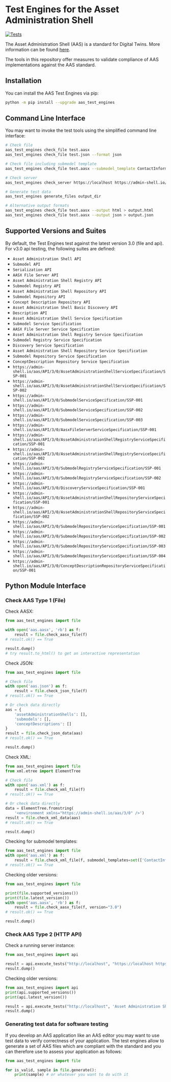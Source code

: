 # Test Engines for the Asset Administration Shell

[![Tests](https://github.com/admin-shell-io/aas-test-engines/actions/workflows/check.yml/badge.svg)](https://github.com/admin-shell-io/aas-test-engines/actions/workflows/check.yml)

The Asset Administration Shell (AAS) is a standard for Digital Twins.
More information can be found [here](https://industrialdigitaltwin.org/content-hub/downloads).

The tools in this repository offer measures to validate compliance of AAS implementations against the AAS standard.

## Installation

You can install the AAS Test Engines via pip:

```sh
python -m pip install --upgrade aas_test_engines
```

## Command Line Interface

You may want to invoke the test tools using the simplified command line interface:

```sh
# Check file
aas_test_engines check_file test.aasx
aas_test_engines check_file test.json --format json

# Check file including submodel template
aas_test_engines check_file test.aasx --submodel_template ContactInformation

# Check server
aas_test_engines check_server https://localhost https://admin-shell.io/aas/API/3/0/AssetAdministrationShellRepositoryServiceSpecification/SSP-002

# Generate test data
aas_test_engines generate_files output_dir

# Alternative output formats
aas_test_engines check_file test.aasx --output html > output.html
aas_test_engines check_file test.aasx --output json > output.json
```

## Supported Versions and Suites

By default, the Test Engines test against the latest version 3.0 (file and api).
For v3.0 api testing, the following suites are defined:

 - `Asset Administration Shell API`
 - `Submodel API`
 - `Serialization API`
 - `AASX File Server API`
 - `Asset Administration Shell Registry API`
 - `Submodel Registry API`
 - `Asset Administration Shell Repository API`
 - `Submodel Repository API`
 - `Concept Description Repository API`
 - `Asset Administration Shell Basic Discovery API`
 - `Description API`
 - `Asset Administration Shell Service Specification`
 - `Submodel Service Specification`
 - `AASX File Server Service Specification`
 - `Asset Administration Shell Registry Service Specification`
 - `Submodel Registry Service Specification`
 - `Discovery Service Specification`
 - `Asset Administration Shell Repository Service Specification`
 - `Submodel Repository Service Specification`
 - `ConceptDescription Repository Service Specification`
 - `https://admin-shell.io/aas/API/3/0/AssetAdministrationShellServiceSpecification/SSP-001`
 - `https://admin-shell.io/aas/API/3/0/AssetAdministrationShellServiceSpecification/SSP-002`
 - `https://admin-shell.io/aas/API/3/0/SubmodelServiceSpecification/SSP-001`
 - `https://admin-shell.io/aas/API/3/0/SubmodelServiceSpecification/SSP-002`
 - `https://admin-shell.io/aas/API/3/0/SubmodelServiceSpecification/SSP-003`
 - `https://admin-shell.io/aas/API/3/0/AasxFileServerServiceSpecification/SSP-001`
 - `https://admin-shell.io/aas/API/3/0/AssetAdministrationShellRegistryServiceSpecification/SSP-001`
 - `https://admin-shell.io/aas/API/3/0/AssetAdministrationShellRegistryServiceSpecification/SSP-002`
 - `https://admin-shell.io/aas/API/3/0/SubmodelRegistryServiceSpecification/SSP-001`
 - `https://admin-shell.io/aas/API/3/0/SubmodelRegistryServiceSpecification/SSP-002`
 - `https://admin-shell.io/aas/API/3/0/DiscoveryServiceSpecification/SSP-001`
 - `https://admin-shell.io/aas/API/3/0/AssetAdministrationShellRepositoryServiceSpecification/SSP-001`
 - `https://admin-shell.io/aas/API/3/0/AssetAdministrationShellRepositoryServiceSpecification/SSP-002`
 - `https://admin-shell.io/aas/API/3/0/SubmodelRepositoryServiceSpecification/SSP-001`
 - `https://admin-shell.io/aas/API/3/0/SubmodelRepositoryServiceSpecification/SSP-002`
 - `https://admin-shell.io/aas/API/3/0/SubmodelRepositoryServiceSpecification/SSP-003`
 - `https://admin-shell.io/aas/API/3/0/SubmodelRepositoryServiceSpecification/SSP-004`
 - `https://admin-shell.io/aas/API/3/0/ConceptDescriptionRepositoryServiceSpecification/SSP-001`
 
## Python Module Interface

### Check AAS Type 1 (File)

Check AASX:

```python
from aas_test_engines import file

with open('aas.aasx', 'rb') as f:
    result = file.check_aasx_file(f)
# result.ok() == True

result.dump()
# try result.to_html() to get an interactive representation
```

Check JSON:

```python
from aas_test_engines import file

# Check file
with open('aas.json') as f:
    result = file.check_json_file(f)
# result.ok() == True

# Or check data directly
aas = {
    'assetAdministrationShells': [],
    'submodels': [],
    'conceptDescriptions': []
}
result = file.check_json_data(aas)
# result.ok() == True

result.dump()
```

Check XML:

```python
from aas_test_engines import file
from xml.etree import ElementTree

# Check file
with open('aas.xml') as f:
    result = file.check_xml_file(f)
# result.ok() == True

# Or check data directly
data = ElementTree.fromstring(
    '<environment xmlns="https://admin-shell.io/aas/3/0" />')
result = file.check_xml_data(aas)
# result.ok() == True

result.dump()
```

Checking for submodel templates:

```python
from aas_test_engines import file
with open('aas.xml') as f:
    result = file.check_xml_file(f, submodel_templates=set(['ContactInformation']))
# result.ok() == True

```

Checking older versions:

```python
from aas_test_engines import file

print(file.supported_versions())
print(file.latest_version())
with open('aas.aasx', 'rb') as f:
    result = file.check_aasx_file(f, version="3.0")
# result.ok() == True

result.dump()
```

### Check AAS Type 2 (HTTP API)

Check a running server instance:

```python
from aas_test_engines import api

result = api.execute_tests("http://localhost", "https://localhost https://admin-shell.io/aas/API/3/0/AssetAdministrationShellRepositoryServiceSpecification/SSP-002")
result.dump()
```

Checking older versions:

```python
from aas_test_engines import api
print(api.supported_versions())
print(api.latest_version())

result = api.execute_tests("http://localhost", 'Asset Administration Shell API', version="3.0")
result.dump()
```

### Generating test data for software testing

If you develop an AAS application like an AAS editor you may want to use test data to verify correctness of your application.
The test engines allow to generate a set of AAS files which are compliant with the standard and you can therefore use to assess your application as follows:

```python
from aas_test_engines import file

for is_valid, sample in file.generate():
    print(sample) # or whatever you want to do with it
```
